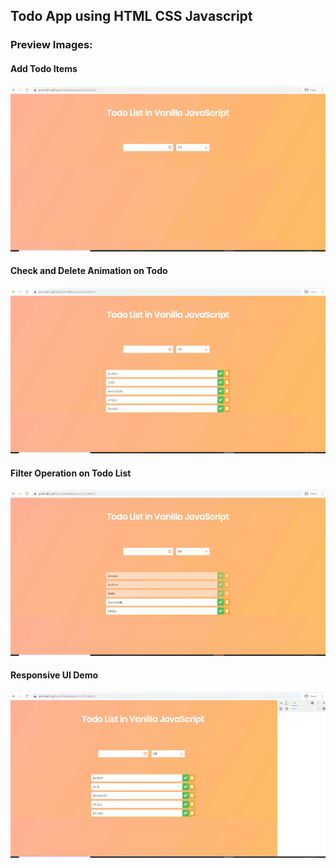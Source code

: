 ## Todo App using HTML CSS Javascript

### Preview Images:

#### Add Todo Items

![Adding Todo Items](https://github.com/GarimaK1/VanillaJavascriptTodoList/blob/master/Demo/TodoListAddTodos2.gif)

#### Check and Delete Animation on Todo

![Check and Delete Animation on Todo](https://github.com/GarimaK1/VanillaJavascriptTodoList/blob/master/Demo/TodoListCheckDeleteAnimation2.gif)

#### Filter Operation on Todo List

![Filter Operation on Todo List](https://github.com/GarimaK1/VanillaJavascriptTodoList/blob/master/Demo/TodoListFilterOperation2.gif)

#### Responsive UI Demo

![Responsive UI Demo](https://github.com/GarimaK1/VanillaJavascriptTodoList/blob/master/Demo/TodoListResponsive%20UI2.gif)


